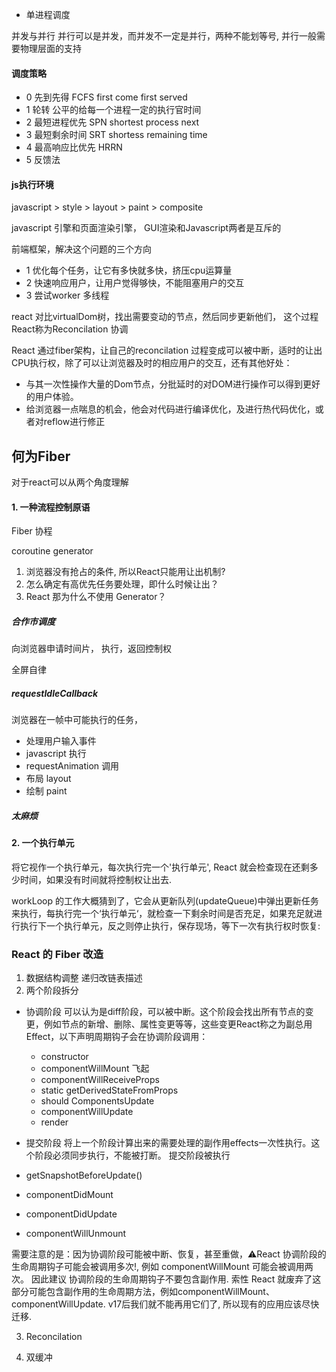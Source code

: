 
* 单进程调度

并发与并行
并行可以是并发，而并发不一定是并行，两种不能划等号, 并行一般需要物理层面的支持

#### 调度策略

* 0 先到先得 FCFS first come first served
* 1 轮转 公平的给每一个进程一定的执行官时间
* 2 最短进程优先 SPN shortest process next 
* 3 最短剩余时间 SRT shortess remaining time
* 4 最高响应比优先 HRRN
* 5 反馈法

#### js执行环境

javascript > style > layout > paint > composite

javascript 引擎和页面渲染引擎， GUI渲染和Javascript两者是互斥的

前端框架，解决这个问题的三个方向
* 1 优化每个任务，让它有多快就多快，挤压cpu运算量
* 2 快速响应用户，让用户觉得够快，不能阻塞用户的交互
* 3 尝试worker 多线程

react 对比virtualDom树，找出需要变动的节点，然后同步更新他们， 这个过程React称为Reconcilation 协调

React 通过fiber架构，让自己的reconcilation 过程变成可以被中断，适时的让出CPU执行权，除了可以让浏览器及时的相应用户的交互，还有其他好处：

* 与其一次性操作大量的Dom节点，分批延时的对DOM进行操作可以得到更好的用户体验。
* 给浏览器一点喘息的机会，他会对代码进行编译优化，及进行热代码优化，或者对reflow进行修正

## 何为Fiber
对于react可以从两个角度理解
#### 1. 一种流程控制原语 
Fiber 协程 

 coroutine generator

 1. 浏览器没有抢占的条件, 所以React只能用让出机制?
 2. 怎么确定有高优先任务要处理，即什么时候让出？ 
 3. React 那为什么不使用 Generator？

##### 合作市调度

向浏览器申请时间片， 执行，返回控制权

全屏自律

##### requestIdleCallback 

浏览器在一帧中可能执行的任务，

* 处理用户输入事件 
* javascript 执行
* requestAnimation 调用
* 布局 layout
* 绘制 paint

##### 太麻烦

#### 2. 一个执行单元

将它视作一个执行单元，每次执行完一个'执行单元', React 就会检查现在还剩多少时间，如果没有时间就将控制权让出去.

workLoop 的工作大概猜到了，它会从更新队列(updateQueue)中弹出更新任务来执行，每执行完一个‘执行单元‘，就检查一下剩余时间是否充足，如果充足就进行执行下一个执行单元，反之则停止执行，保存现场，等下一次有执行权时恢复:

### React 的 Fiber 改造

1. 数据结构调整 递归改链表描述
2. 两个阶段拆分
* 协调阶段 可以认为是diff阶段，可以被中断。这个阶段会找出所有节点的变更，例如节点的新增、删除、属性变更等等，这些变更React称之为副总用Effect，以下声明周期钩子会在协调阶段调用：
    * constructor
    * componentWillMount 飞起
    * componentWillReceiveProps 
    * static getDerivedStateFromProps
    * should ComponentsUpdate
    * componentWillUpdate
    * render
* 提交阶段 将上一个阶段计算出来的需要处理的副作用effects一次性执行。这个阶段必须同步执行，不能被打断。 提交阶段被执行
  
* getSnapshotBeforeUpdate()
* componentDidMount
* componentDidUpdate
* componentWillUnmount

需要注意的是：因为协调阶段可能被中断、恢复，甚至重做，⚠️React 协调阶段的生命周期钩子可能会被调用多次!, 例如 componentWillMount 可能会被调用两次。
因此建议 协调阶段的生命周期钩子不要包含副作用. 索性 React 就废弃了这部分可能包含副作用的生命周期方法，例如componentWillMount、componentWillUpdate. v17后我们就不能再用它们了, 所以现有的应用应该尽快迁移.

3. Reconcilation

4. 双缓冲




